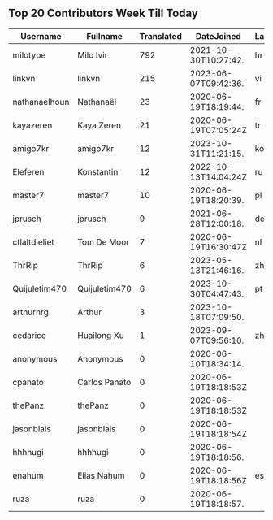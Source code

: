 ## Top 20 Contributors Week Till Today ##
|Username|Fullname|Translated|DateJoined|Language|
|--------|--------|----------|----------|-------|
|milotype|Milo Ivir|792|2021-10-30T10:27:42.|hr|
|linkvn|linkvn|215|2023-06-07T09:42:36.|vi|
|nathanaelhoun|Nathanaël|23|2020-06-19T18:19:44.|fr|
|kayazeren|Kaya Zeren|21|2020-06-19T07:05:24Z|tr|
|amigo7kr|amigo7kr|12|2023-10-31T11:21:15.|ko|
|Eleferen|Konstantin|12|2022-10-13T14:04:24Z|ru|
|master7|master7|10|2020-06-19T18:20:39.|pl|
|jprusch|jprusch|9|2021-06-28T12:00:18.|de|
|ctlaltdieliet|Tom De Moor|7|2020-06-19T16:30:47Z|nl|
|ThrRip|ThrRip|6|2023-05-13T21:46:16.|zh_Hans|
|Quijuletim470|Quijuletim470|6|2023-10-30T04:47:43.|pt|
|arthurhrg|Arthur|3|2023-10-18T07:09:50.||
|cedarice|Huailong Xu|1|2023-09-07T09:56:10.|zh_Hans|
|anonymous|Anonymous|0|2020-06-10T18:34:14.||
|cpanato|Carlos Panato|0|2020-06-19T18:18:53Z||
|thePanz|thePanz|0|2020-06-19T18:18:53Z||
|jasonblais|jasonblais|0|2020-06-19T18:18:54Z||
|hhhhugi|hhhhugi|0|2020-06-19T18:18:56.||
|enahum|Elias  Nahum|0|2020-06-19T18:18:56Z|es|
|ruza|ruza|0|2020-06-19T18:18:57.||
